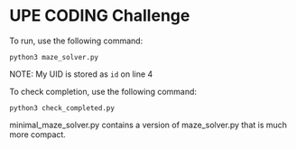 # UPE CODING Challenge

To run, use the following command:
```
python3 maze_solver.py
```
NOTE: My UID is stored as `id` on line 4

To check completion, use the following command:
```
python3 check_completed.py
```

minimal_maze_solver.py contains a version of maze_solver.py that is much more compact.